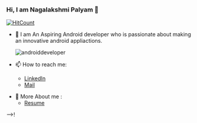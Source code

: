 ### Hi, I am Nagalakshmi Palyam 👋

[![HitCount](http://hits.dwyl.com/nagalakshmi-palyam/nagalakshmi-palyam.svg)](http://hits.dwyl.com/nagalakshmi-palyam/nagalakshmi-palyam)

- 🔭 I am An Aspiring Android developer who is passionate about making an innovative android appliactions.
  
  ![androiddeveloper](https://user-images.githubusercontent.com/68853216/105863796-47337100-6017-11eb-839b-cad86826b144.gif)

- 📫 How to reach me:
     * [LinkedIn](www.linkedin.com/in/nagalakshmi-palyam-38a0561b7)        
     * [Mail](nagalakshmi.palyam@gmail.com)                               
* 💬 More About me :
     * [Resume](https://drive.google.com/file/d/1pXcQdgCZhLV9pKb2vw-y3SIUmPD3crDn/view?usp=sharing)

-->!

